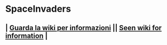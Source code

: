 # SpaceInvaders

## | [Guarda la wiki per informazioni](https://github.com/claudio-capu/SpaceInvaders/wiki#versione-it) || [Seen wiki for information](https://github.com/claudio-capu/SpaceInvaders/wiki#en-version) |

